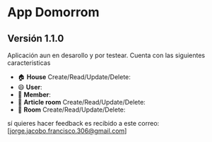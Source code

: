 # App Domorrom
## Versión 1.1.0

Aplicación aun en desarollo y por testear.
Cuenta con las siguientes caracteristicas
- :house: **House** Create/Read/Update/Delete:
- :smile: **User**: 
- :two_men_holding_hands:	**Member**: 
- :bell: **Article room** Create/Read/Update/Delete: 
- :department_store: **Room** Create/Read/Update/Delete:


sí quieres hacer feedback es recibido a este correo: [jorge.jacobo.francisco.306@gmail.com]
